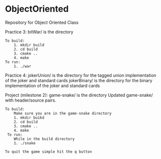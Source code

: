 # ObjectOriented
Repository for Object Oriented Class

Practice 3: 
    bitWar/ is the directory
    
    To build:
        1. mkdir build
        2. cd build
        3. cmake ..
        4. make
    To run:
        1. ./war


Practice 4:
    jokerUnion/ is the directory for the tagged union implementation of the joker and standard cards
    jokerBinary/ is the directory for the binary implementation of the joker and standard cards

Project (milestone 2):
    game-snake/ is the directory
    Updated game-snake/ with header/source pairs.

    To build:
        Make sure you are in the game-snake directory
        1. mkdir buikd
        2. cd build
        3. cmake ..
        4. make
     To run:
        While in the build directory
        1. ./snake

    To quit the game simple hit the q button  
